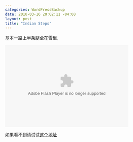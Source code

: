 ```yaml
--- 
categories: WordPressBackup
date: 2010-03-16 20:02:11 -04:00
layout: post
title: "Indian Steps"
---
```

基本一路上半条腿全在雪里.

<embed type="application/x-shockwave-flash" src="http://picasaweb.google.com/s/c/bin/slideshow.swf" width="400" height="267" flashvars="host=picasaweb.google.com&captions=1&noautoplay=1&hl=en_US&feat=flashalbum&RGB=0x000000&feed=http%3A%2F%2Fpicasaweb.google.com%2Fdata%2Ffeed%2Fapi%2Fuser%2Fztpala%2Falbumid%2F5445678323116655377%3Falt%3Drss%26kind%3Dphoto%26hl%3Den_US" pluginspage="http://www.macromedia.com/go/getflashplayer"></embed>

如果看不到请试试<a href="http://picasaweb.google.co.uk/ztpala/20100306#">这个地址</a>

